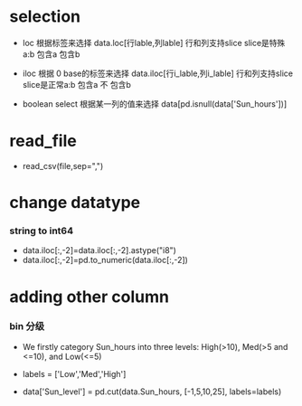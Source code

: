 selection
=========

- loc 根据标签来选择   data.loc[行lable,列lable]   行和列支持slice  slice是特殊a:b 包含a 包含b

- iloc 根据 0 base的标签来选择   data.iloc[行i_lable,列i_lable]   行和列支持slice  slice是正常a:b 包含a 不 包含b

- boolean select 根据某一列的值来选择 data[pd.isnull(data['Sun_hours'])] 



read_file
=========

- read_csv(file,sep=",")


change datatype
===============

### string to int64

- data.iloc[:,-2]=data.iloc[:,-2].astype("i8")   
- data.iloc[:,-2]=pd.to_numeric(data.iloc[:,-2])   


adding other column
==================

### bin 分级
- We firstly category Sun_hours into three levels: High(>10), Med(>5 and <=10), and Low(<=5)

- labels = ['Low','Med','High']

- data['Sun_level'] = pd.cut(data.Sun_hours, [-1,5,10,25], labels=labels)
